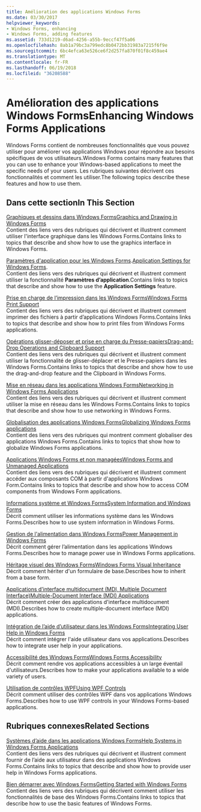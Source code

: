 ```yaml
---
title: Amélioration des applications Windows Forms
ms.date: 03/30/2017
helpviewer_keywords:
- Windows Forms, enhancing
- Windows Forms, adding features
ms.assetid: 733d1219-d6ad-4256-a55b-9eccf47f5a06
ms.openlocfilehash: 8ab1a79bc3a799edc8b0472bb31983a7215f6f9e
ms.sourcegitcommit: 6bc4efca63e526ce6f2d257fa870f01f8c459ae4
ms.translationtype: MT
ms.contentlocale: fr-FR
ms.lasthandoff: 06/19/2018
ms.locfileid: "36208588"
---
```

# <a name="enhancing-windows-forms-applications"></a><span data-ttu-id="a344f-102">Amélioration des applications Windows Forms</span><span class="sxs-lookup"><span data-stu-id="a344f-102">Enhancing Windows Forms Applications</span></span>
<span data-ttu-id="a344f-103">Windows Forms contient de nombreuses fonctionnalités que vous pouvez utiliser pour améliorer vos applications Windows pour répondre aux besoins spécifiques de vos utilisateurs.</span><span class="sxs-lookup"><span data-stu-id="a344f-103">Windows Forms contains many features that you can use to enhance your Windows-based applications to meet the specific needs of your users.</span></span> <span data-ttu-id="a344f-104">Les rubriques suivantes décrivent ces fonctionnalités et comment les utiliser.</span><span class="sxs-lookup"><span data-stu-id="a344f-104">The following topics describe these features and how to use them.</span></span>  
  
## <a name="in-this-section"></a><span data-ttu-id="a344f-105">Dans cette section</span><span class="sxs-lookup"><span data-stu-id="a344f-105">In This Section</span></span>  
 [<span data-ttu-id="a344f-106">Graphiques et dessins dans Windows Forms</span><span class="sxs-lookup"><span data-stu-id="a344f-106">Graphics and Drawing in Windows Forms</span></span>](../../../../docs/framework/winforms/advanced/graphics-and-drawing-in-windows-forms.md)  
 <span data-ttu-id="a344f-107">Contient des liens vers des rubriques qui décrivent et illustrent comment utiliser l'interface graphique dans les Windows Forms.</span><span class="sxs-lookup"><span data-stu-id="a344f-107">Contains links to topics that describe and show how to use the graphics interface in Windows Forms.</span></span>  
  
 <span data-ttu-id="a344f-108">[Paramètres d'application pour les Windows Forms](../../../../docs/framework/winforms/advanced/application-settings-for-windows-forms.md).</span><span class="sxs-lookup"><span data-stu-id="a344f-108">[Application Settings for Windows Forms](../../../../docs/framework/winforms/advanced/application-settings-for-windows-forms.md).</span></span>  
 <span data-ttu-id="a344f-109">Contient des liens vers des rubriques qui décrivent et illustrent comment utiliser la fonctionnalité **Paramètres d’application**.</span><span class="sxs-lookup"><span data-stu-id="a344f-109">Contains links to topics that describe and show how to use the **Application Settings** feature.</span></span>  
  
 [<span data-ttu-id="a344f-110">Prise en charge de l’impression dans les Windows Forms</span><span class="sxs-lookup"><span data-stu-id="a344f-110">Windows Forms Print Support</span></span>](../../../../docs/framework/winforms/advanced/windows-forms-print-support.md)  
 <span data-ttu-id="a344f-111">Contient des liens vers des rubriques qui décrivent et illustrent comment imprimer des fichiers à partir d’applications Windows Forms.</span><span class="sxs-lookup"><span data-stu-id="a344f-111">Contains links to topics that describe and show how to print files from Windows Forms applications.</span></span>  
  
 [<span data-ttu-id="a344f-112">Opérations glisser-déposer et prise en charge du Presse-papiers</span><span class="sxs-lookup"><span data-stu-id="a344f-112">Drag-and-Drop Operations and Clipboard Support</span></span>](../../../../docs/framework/winforms/advanced/drag-and-drop-operations-and-clipboard-support.md)  
 <span data-ttu-id="a344f-113">Contient des liens vers des rubriques qui décrivent et illustrent comment utiliser la fonctionnalité de glisser-déplacer et le Presse-papiers dans les Windows Forms.</span><span class="sxs-lookup"><span data-stu-id="a344f-113">Contains links to topics that describe and show how to use the drag-and-drop feature and the Clipboard in Windows Forms.</span></span>  
  
 [<span data-ttu-id="a344f-114">Mise en réseau dans les applications Windows Forms</span><span class="sxs-lookup"><span data-stu-id="a344f-114">Networking in Windows Forms Applications</span></span>](../../../../docs/framework/winforms/advanced/networking-in-windows-forms-applications.md)  
 <span data-ttu-id="a344f-115">Contient des liens vers des rubriques qui décrivent et illustrent comment utiliser la mise en réseau dans les Windows Forms.</span><span class="sxs-lookup"><span data-stu-id="a344f-115">Contains links to topics that describe and show how to use networking in Windows Forms.</span></span>  
  
 [<span data-ttu-id="a344f-116">Globalisation des applications Windows Forms</span><span class="sxs-lookup"><span data-stu-id="a344f-116">Globalizing Windows Forms applications</span></span>](../../../../docs/framework/winforms/advanced/globalizing-windows-forms.md)  
 <span data-ttu-id="a344f-117">Contient des liens vers des rubriques qui montrent comment globaliser des applications Windows Forms.</span><span class="sxs-lookup"><span data-stu-id="a344f-117">Contains links to topics that show how to globalize Windows Forms applications.</span></span>  
  
 [<span data-ttu-id="a344f-118">Applications Windows Forms et non managées</span><span class="sxs-lookup"><span data-stu-id="a344f-118">Windows Forms and Unmanaged Applications</span></span>](../../../../docs/framework/winforms/advanced/windows-forms-and-unmanaged-applications.md)  
 <span data-ttu-id="a344f-119">Contient des liens vers des rubriques qui décrivent et illustrent comment accéder aux composants COM à partir d'applications Windows Form.</span><span class="sxs-lookup"><span data-stu-id="a344f-119">Contains links to topics that describe and show how to access COM components from Windows Form applications.</span></span>  
  
 [<span data-ttu-id="a344f-120">Informations système et Windows Forms</span><span class="sxs-lookup"><span data-stu-id="a344f-120">System Information and Windows Forms</span></span>](../../../../docs/framework/winforms/advanced/system-information-and-windows-forms.md)  
 <span data-ttu-id="a344f-121">Décrit comment utiliser les informations système dans les Windows Forms.</span><span class="sxs-lookup"><span data-stu-id="a344f-121">Describes how to use system information in Windows Forms.</span></span>  
  
 [<span data-ttu-id="a344f-122">Gestion de l'alimentation dans Windows Forms</span><span class="sxs-lookup"><span data-stu-id="a344f-122">Power Management in Windows Forms</span></span>](../../../../docs/framework/winforms/advanced/power-management-in-windows-forms.md)  
 <span data-ttu-id="a344f-123">Décrit comment gérer l’alimentation dans les applications Windows Forms.</span><span class="sxs-lookup"><span data-stu-id="a344f-123">Describes how to manage power use in Windows Forms applications.</span></span>  
  
 [<span data-ttu-id="a344f-124">Héritage visuel des Windows Forms</span><span class="sxs-lookup"><span data-stu-id="a344f-124">Windows Forms Visual Inheritance</span></span>](../../../../docs/framework/winforms/advanced/windows-forms-visual-inheritance.md)  
 <span data-ttu-id="a344f-125">Décrit comment hériter d'un formulaire de base.</span><span class="sxs-lookup"><span data-stu-id="a344f-125">Describes how to inherit from a base form.</span></span>  
  
 [<span data-ttu-id="a344f-126">Applications d’interface multidocument (MDI, Multiple Document Interface)</span><span class="sxs-lookup"><span data-stu-id="a344f-126">Multiple-Document Interface (MDI) Applications</span></span>](../../../../docs/framework/winforms/advanced/multiple-document-interface-mdi-applications.md)  
 <span data-ttu-id="a344f-127">Décrit comment créer des applications d'interface multidocument (MDI).</span><span class="sxs-lookup"><span data-stu-id="a344f-127">Describes how to create multiple-document interface (MDI) applications.</span></span>  
  
 [<span data-ttu-id="a344f-128">Intégration de l’aide d’utilisateur dans les Windows Forms</span><span class="sxs-lookup"><span data-stu-id="a344f-128">Integrating User Help in Windows Forms</span></span>](../../../../docs/framework/winforms/advanced/integrating-user-help-in-windows-forms.md)  
 <span data-ttu-id="a344f-129">Décrit comment intégrer l'aide utilisateur dans vos applications.</span><span class="sxs-lookup"><span data-stu-id="a344f-129">Describes how to integrate user help in your applications.</span></span>  
  
 [<span data-ttu-id="a344f-130">Accessibilité des Windows Forms</span><span class="sxs-lookup"><span data-stu-id="a344f-130">Windows Forms Accessibility</span></span>](../../../../docs/framework/winforms/advanced/windows-forms-accessibility.md)  
 <span data-ttu-id="a344f-131">Décrit comment rendre vos applications accessibles à un large éventail d'utilisateurs.</span><span class="sxs-lookup"><span data-stu-id="a344f-131">Describes how to make your applications available to a wide variety of users.</span></span>  
  
 [<span data-ttu-id="a344f-132">Utilisation de contrôles WPF</span><span class="sxs-lookup"><span data-stu-id="a344f-132">Using WPF Controls</span></span>](../../../../docs/framework/winforms/advanced/using-wpf-controls.md)  
 <span data-ttu-id="a344f-133">Décrit comment utiliser des contrôles WPF dans vos applications Windows Forms.</span><span class="sxs-lookup"><span data-stu-id="a344f-133">Describes how to use WPF controls in your Windows Forms-based applications.</span></span>  
  
## <a name="related-sections"></a><span data-ttu-id="a344f-134">Rubriques connexes</span><span class="sxs-lookup"><span data-stu-id="a344f-134">Related Sections</span></span>  
 [<span data-ttu-id="a344f-135">Systèmes d’aide dans les applications Windows Forms</span><span class="sxs-lookup"><span data-stu-id="a344f-135">Help Systems in Windows Forms Applications</span></span>](../../../../docs/framework/winforms/advanced/help-systems-in-windows-forms-applications.md)  
 <span data-ttu-id="a344f-136">Contient des liens vers des rubriques qui décrivent et illustrent comment fournir de l’aide aux utilisateur dans des applications Windows Forms.</span><span class="sxs-lookup"><span data-stu-id="a344f-136">Contains links to topics that describe and show how to provide user help in Windows Forms applications.</span></span>  
  
 [<span data-ttu-id="a344f-137">Bien démarrer avec Windows Forms</span><span class="sxs-lookup"><span data-stu-id="a344f-137">Getting Started with Windows Forms</span></span>](../../../../docs/framework/winforms/getting-started-with-windows-forms.md)  
 <span data-ttu-id="a344f-138">Contient des liens vers des rubriques qui décrivent comment utiliser les fonctionnalités de base des Windows Forms.</span><span class="sxs-lookup"><span data-stu-id="a344f-138">Contains links to topics that describe how to use the basic features of Windows Forms.</span></span>

